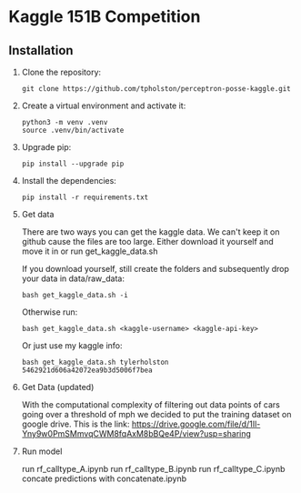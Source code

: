 # Kaggle 151B Competition

## Installation

1. Clone the repository:

    ```
    git clone https://github.com/tpholston/perceptron-posse-kaggle.git
    ```

2. Create a virtual environment and activate it:

    ```
    python3 -m venv .venv
    source .venv/bin/activate
    ```

3. Upgrade pip:

    ```
    pip install --upgrade pip
    ```

4. Install the dependencies:

    ```
    pip install -r requirements.txt
    ```

5. Get data 

    There are two ways you can get the kaggle data. We can't keep it on github cause the files are too large. Either download it yourself and move it in or run get_kaggle_data.sh 

    If you download yourself, still create the folders and subsequently drop your data in data/raw_data:
    ```
    bash get_kaggle_data.sh -i
    ```
    Otherwise  run:
    ```
    bash get_kaggle_data.sh <kaggle-username> <kaggle-api-key>
    ```
    Or just use my kaggle info:
    ```
    bash get_kaggle_data.sh tylerholston 5462921d606a42072ea9b3d5006f7bea
    ```
    
6. Get Data (updated)
    
    With the computational complexity of filtering out data points of cars going over a threshold of mph we decided to put the training dataset on google drive. This is the link:
    https://drive.google.com/file/d/1Il-Yny9w0PmSMmvqCWM8fqAxM8bBQe4P/view?usp=sharing
    
7. Run model
    
    run rf_calltype_A.ipynb
    run rf_calltype_B.ipynb
    run rf_calltype_C.ipynb
    concate predictions with concatenate.ipynb
